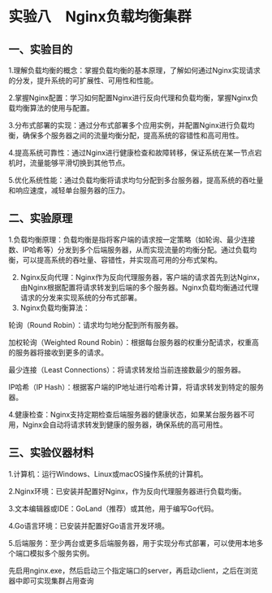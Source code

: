 # **实验八　Nginx负载均衡集群**

## 一、实验目的

1.理解负载均衡的概念：掌握负载均衡的基本原理，了解如何通过Nginx实现请求的分发，提升系统的可扩展性、可用性和性能。

2.掌握Nginx配置：学习如何配置Nginx进行反向代理和负载均衡，掌握Nginx负载均衡算法的使用与配置。

3.分布式部署的实现：通过分布式部署多个应用实例，并配置Nginx进行负载均衡，确保多个服务器之间的流量均衡分配，提高系统的容错性和高可用性。

4.提高系统可靠性：通过Nginx进行健康检查和故障转移，保证系统在某一节点宕机时，流量能够平滑切换到其他节点。

5.优化系统性能：通过负载均衡将请求均匀分配到多台服务器，提高系统的吞吐量和响应速度，减轻单台服务器的压力。

## 二、实验原理

1.负载均衡原理：负载均衡是指将客户端的请求按一定策略（如轮询、最少连接数、IP哈希等）分发到多个后端服务器，从而实现流量的均衡分配。通过负载均衡，可以提高系统的吞吐量、容错性，并实现高可用的分布式架构。

2. Nginx反向代理：Nginx作为反向代理服务器，客户端的请求首先到达Nginx，由Nginx根据配置将请求转发到后端的多个服务器。Nginx负载均衡通过代理请求的分发来实现系统的分布式部署。
3. Nginx负载均衡算法：

轮询（Round Robin）：请求均匀地分配到所有服务器。

加权轮询（Weighted Round Robin）：根据每台服务器的权重分配请求，权重高的服务器将接收到更多的请求。

最少连接（Least Connections）：将请求转发给当前连接数最少的服务器。

IP哈希（IP Hash）：根据客户端的IP地址进行哈希计算，将请求转发到特定的服务器。

4.健康检查：Nginx支持定期检查后端服务器的健康状态，如果某台服务器不可用，Nginx会自动将请求转发到健康的服务器，确保系统的高可用性。

## 三、实验仪器材料

1.计算机：运行Windows、Linux或macOS操作系统的计算机。

2.Nginx环境：已安装并配置好Nginx，作为反向代理服务器进行负载均衡。

3.文本编辑器或IDE：GoLand（推荐）或其他，用于编写Go代码。

4.Go语言环境：已安装并配置好Go语言开发环境。

5.后端服务：至少两台或更多后端服务器，用于实现分布式部署，可以使用本地多个端口模拟多个服务实例。


先启用nginx.exe，然后启动三个指定端口的server，再启动client，之后在浏览器中即可实现集群占用查询
